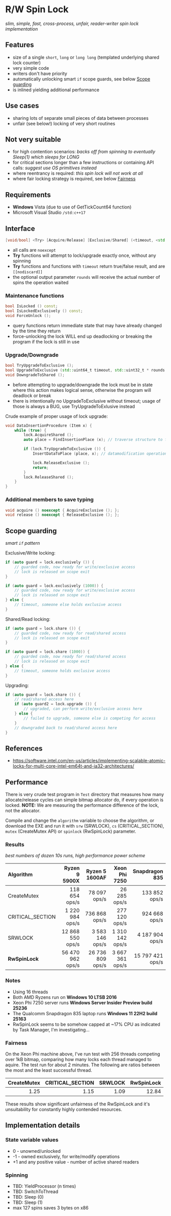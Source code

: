 # R/W Spin Lock
*slim, simple, fast, cross-process, unfair, reader-writer spin lock implementation*

## Features
* size of a single `short`, `long` or `long long` (templated underlying shared lock counter)
* very simple code
* writers don't have priority
* automatically unlocking smart `if` scope guards, see below [Scope guarding](#scope-guarding)
* is inlined yielding additional performance

## Use cases
* sharing lots of separate small pieces of data between processes
* unfair (see below!) locking of very short routines

## Not very suitable
* for high contention scenarios: *backs off from spinning to eventually Sleep(1) which sleeps for LONG*
* for critical sections longer than a few instructions or containing API calls: *suggest use OS primitives instead*
* where reentrancy is required: *this spin lock will not work at all*
* where fair locking strategy is required, see below [Fairness](#fairness)

## Requirements
* **Windows** Vista (due to use of GetTickCount64 function)
* Microsoft Visual Studio `/std:c++17`

## Interface

```cpp
[void/bool] <Try> [Acquire/Release] [Exclusive/Shared] (<timeout, <std::uint32_t * rounds = nullptr>>)
```

* all calls are `noexcept`
* **Try** functions will attempt to lock/upgrade exactly once, without any spinning
* **Try** functions and functions with `timeout` return true/false result, and are `[[nodiscard]]`
* the optional output parameter `rounds` will receive the actual number of spins the operation waited

### Maintenance functions

```cpp
bool IsLocked () const;
bool IsLockedExclusively () const;
void ForceUnlock ();
```

* query functions return immediate state that may have already changed by the time they return
* force-unlocking the lock WILL end up deadlocking or breaking the program if the lock is still in use

### Upgrade/Downgrade

```cpp
bool TryUpgradeToExclusive ();
bool UpgradeToExclusive (std::uint64_t timeout, std::uint32_t * rounds = nullptr);
void DowngradeToShared ();
```

* before attempting to upgrade/downgrade the lock must be in state where this action makes logical sense,
  otherwise the program will deadlock or break
* there is intentionally no UpgradeToExclusive without timeout; usage of those is always a BUG,
  use TryUpgradeToExlusive instead

Crude example of proper usage of lock upgrade:

```cpp
void DataInsertionProcedure (Item x) {
    while (true) {
        lock.AcquireShared ();
        auto place = FindInsertionPlace (x); // traverse structure to find proper insertion place

        if (lock.TryUpgradeToExclusive ()) {
            InsertDataToPlace (place, x); // datamodification operation

            lock.ReleaseExclusive ();
            return;
        }
        lock.ReleaseShared ();
    }
}
```

### Additional members to save typing

```cpp
void acquire () noexcept { AcquireExclusive (); };
void release () noexcept { ReleaseExclusive (); };
```

## Scope guarding
*smart `if` pattern*

Exclusive/Write locking:

```cpp
if (auto guard = lock.exclusively ()) {
    // guarded code, now ready for write/exclusive access
    // lock is released on scope exit
}

if (auto guard = lock.exclusively (1000)) {
    // guarded code, now ready for write/exclusive access
    // lock is released on scope exit
} else {
    // timeout, someone else holds exclusive access
}
```

Shared/Read locking:
    
```cpp
if (auto guard = lock.share ()) {
    // guarded code, now ready for read/shared access
    // lock is released on scope exit
}

if (auto guard = lock.share (1000)) {
    // guarded code, now ready for read/shared access
    // lock is released on scope exit
} else {
    // timeout, someone holds exclusive access
}
```

Upgrading:

```cpp
if (auto guard = lock.share ()) {
    // read/shared access here
    if (auto guard2 = lock.upgrade ()) {
        // upgraded, can perform write/exclusive access here
    } else {
        // failed to upgrade, someone else is competing for access
    }
    // downgraded back to read/shared access here
}
```

## References
* https://software.intel.com/en-us/articles/implementing-scalable-atomic-locks-for-multi-core-intel-em64t-and-ia32-architectures/

## Performance
There is very crude test program in `Test` directory that measures how many allocate/release
cycles can simple bitmap allocator do, if every operation is locked. **NOTE:** We are measuring
the performance difference of the lock, not the allocator.

Compile and change the `algorithm` variable to choose the algorithm, or download the EXE and run it with
`srw` (SRWLOCK), `cs` (CRITICAL_SECTION), `mutex` (CreateMutex API) or `spinlock` (RwSpinLock) parameter.

### Results
*best numbers of dozen 10s runs, high performance power scheme*

| Algorithm | Ryzen 9 5900X | Ryzen 5 1600AF | Xeon Phi 7250 | Snapdragon 835 |
| :--- | ---: | ---: | ---: | ---: |
| CreateMutex | 118 654 ops/s | 78 097 ops/s | 26 285 ops/s | 133 852 ops/s |
| CRITICAL_SECTION | 1 220 984 ops/s | 736 868 ops/s | 277 120 ops/s | 924 668 ops/s |
| SRWLOCK | 12 868 550 ops/s | 3 583 146 ops/s | 1 310 142 ops/s | 4 187 904 ops/s |
| **RwSpinLock** | 56 470 962 ops/s | 26 736 809 ops/s | 3 667 361 ops/s | 15 797 421 ops/s |

### Notes
* Using 16 threads
* Both AMD Ryzens run on **Windows 10 LTSB 2016**
* Xeon Phi 7250 server runs **Windows Server Insider Preview build 25236**
* The Qualcomm Snapdragon 835 laptop runs **Windows 11 22H2 build 25163**
* RwSpinLock seems to be somehow capped at ~17% CPU as indicated by Task Manager, I'm investigating...

### Fairness
On the Xeon Phi machine above, I've run test with 256 threads competing over 1kB bitmap, comparing how
many locks each thread managed to aquire. The test run for about 2 minutes.
The following are ratios between the most and the least successful thread.

| CreateMutex | CRITICAL_SECTION | SRWLOCK | **RwSpinLock** |
| ---: | ---: | ---: | ---: |
| 1.25 | 1.15 | 1.09 | 12.84 |

These results show significant unfairness of the RwSpinLock and it's unsuitability for constantly
highly contended resources.

## Implementation details

### State variable values
* 0 - unowned/unlocked
* -1 - owned exclusively, for write/modify operations
* +1 and any positive value - number of active shared readers

### Spinning

* TBD: YieldProcessor (n times)
* TBD: SwitchToThread
* TBD: Sleep (0)
* TBD: Sleep (1)
* max 127 spins saves 3 bytes on x86

